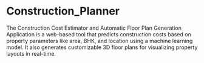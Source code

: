 # Construction_Planner
The Construction Cost Estimator and Automatic Floor Plan Generation Application is a web-based tool that predicts construction costs based on property parameters like area, BHK, and location using a machine learning model. It also generates customizable 3D floor plans for visualizing property layouts in real-time.

